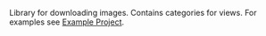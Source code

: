Library for downloading images. Contains categories for views.
For examples see [Example Project](https://github.com/RishatShamsutdinov/RSImageLoader/tree/master/RSImageLoaderExample).
